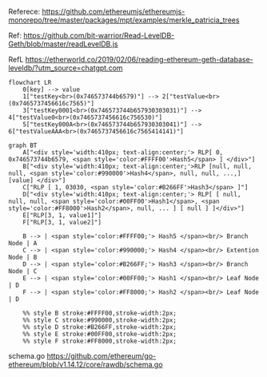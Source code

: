 Referece: https://github.com/ethereumjs/ethereumjs-monorepo/tree/master/packages/mpt/examples/merkle_patricia_trees

Ref: https://github.com/bit-warrior/Read-LevelDB-Geth/blob/master/readLevelDB.js

RefL https://etherworld.co/2019/02/06/reading-ethereum-geth-database-leveldb/?utm_source=chatgpt.com


```mermaid
flowchart LR
    0[key] --> value
    1["testKey<br>(0x746573744b6579)"] --> 2["testValue<br>(0x7465737456616c7565)"]
    3["testKey0001<br>(0x746573744b657930303031)"] --> 4["testValue0<br>(0x7465737456616c756530)"]
    5["testKey000A<br>(0x746573744b657930303041)"] --> 6["testValueAAA<br>(0x7465737456616c7565414141)"]
```

```mermaid
graph BT
    A["<div style='width:410px; text-align:center;'> RLP[ 0, 0x746573744b6579, <span style='color:#FFFF00'>Hash5</span> ] </div>"] 
    B["<div style='width:410px; text-align:center;'>RLP [null, null, null, <span style='color:#990000'>Hash4</span>, null, null, ...,] [value] </div>"]
    C["RLP [ 1, 03030, <span style='color:#B266FF'>Hash3</span> ]"]
    D["<div style='width:410px; text-align:center;'> RLP[ [ null, null, null, <span style='color:#00FF00'>Hash1</span>, <span style='color:#FF8000'>Hash2</span>, null, ... ] [ null ] ]</div>"]
    E["RLP[3, 1, value1]"]
    F["RLP[3, 1, value2]"]

    B --> | <span style='color:#FFFF00;'> Hash5 </span><br/> Branch Node | A
    C --> | <span style='color:#990000;'> Hash4 </span><br/> Extention Node | B
    D --> | <span style='color:#B266FF;'> Hash3 </span><br/> Branch Node | C
    E --> | <span style='color:#00FF00;'> Hash1 </span><br/> Leaf Node | D
    F --> | <span style='color:#FF8000;'> Hash2 </span><br/> Leaf Node | D

    %% style B stroke:#FFFF00,stroke-width:2px;
    %% style C stroke:#990000,stroke-width:2px;
    %% style D stroke:#B266FF,stroke-width:2px;
    %% style E stroke:#00FF00,stroke-width:2px;
    %% style F stroke:#FF8000,stroke-width:2px;
```


schema.go https://github.com/ethereum/go-ethereum/blob/v1.14.12/core/rawdb/schema.go
